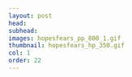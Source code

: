 ```yaml
---
layout: post
head:
subhead:
images: hopesfears_pp_800_1.gif
thumbnail: hopesfears_hp_350.gif
col: 1
order: 22
---
```


